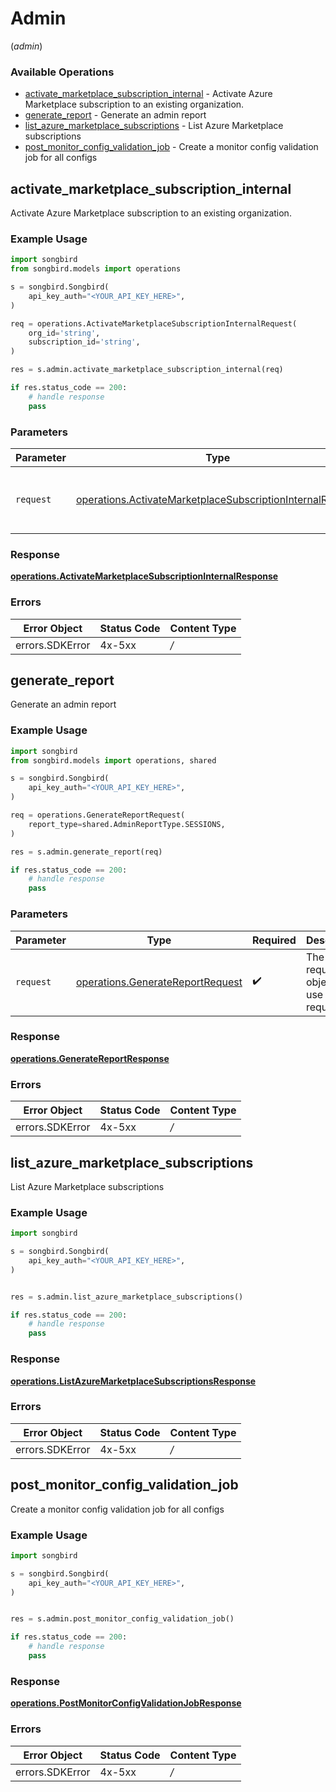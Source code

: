 # Admin
(*admin*)

### Available Operations

* [activate_marketplace_subscription_internal](#activate_marketplace_subscription_internal) - Activate Azure Marketplace subscription to an existing organization.
* [generate_report](#generate_report) - Generate an admin report
* [list_azure_marketplace_subscriptions](#list_azure_marketplace_subscriptions) - List Azure Marketplace subscriptions
* [post_monitor_config_validation_job](#post_monitor_config_validation_job) - Create a monitor config validation job for all configs

## activate_marketplace_subscription_internal

Activate Azure Marketplace subscription to an existing organization.

### Example Usage

```python
import songbird
from songbird.models import operations

s = songbird.Songbird(
    api_key_auth="<YOUR_API_KEY_HERE>",
)

req = operations.ActivateMarketplaceSubscriptionInternalRequest(
    org_id='string',
    subscription_id='string',
)

res = s.admin.activate_marketplace_subscription_internal(req)

if res.status_code == 200:
    # handle response
    pass
```

### Parameters

| Parameter                                                                                                                              | Type                                                                                                                                   | Required                                                                                                                               | Description                                                                                                                            |
| -------------------------------------------------------------------------------------------------------------------------------------- | -------------------------------------------------------------------------------------------------------------------------------------- | -------------------------------------------------------------------------------------------------------------------------------------- | -------------------------------------------------------------------------------------------------------------------------------------- |
| `request`                                                                                                                              | [operations.ActivateMarketplaceSubscriptionInternalRequest](../../models/operations/activatemarketplacesubscriptioninternalrequest.md) | :heavy_check_mark:                                                                                                                     | The request object to use for the request.                                                                                             |


### Response

**[operations.ActivateMarketplaceSubscriptionInternalResponse](../../models/operations/activatemarketplacesubscriptioninternalresponse.md)**
### Errors

| Error Object    | Status Code     | Content Type    |
| --------------- | --------------- | --------------- |
| errors.SDKError | 4x-5xx          | */*             |

## generate_report

Generate an admin report

### Example Usage

```python
import songbird
from songbird.models import operations, shared

s = songbird.Songbird(
    api_key_auth="<YOUR_API_KEY_HERE>",
)

req = operations.GenerateReportRequest(
    report_type=shared.AdminReportType.SESSIONS,
)

res = s.admin.generate_report(req)

if res.status_code == 200:
    # handle response
    pass
```

### Parameters

| Parameter                                                                            | Type                                                                                 | Required                                                                             | Description                                                                          |
| ------------------------------------------------------------------------------------ | ------------------------------------------------------------------------------------ | ------------------------------------------------------------------------------------ | ------------------------------------------------------------------------------------ |
| `request`                                                                            | [operations.GenerateReportRequest](../../models/operations/generatereportrequest.md) | :heavy_check_mark:                                                                   | The request object to use for the request.                                           |


### Response

**[operations.GenerateReportResponse](../../models/operations/generatereportresponse.md)**
### Errors

| Error Object    | Status Code     | Content Type    |
| --------------- | --------------- | --------------- |
| errors.SDKError | 4x-5xx          | */*             |

## list_azure_marketplace_subscriptions

List Azure Marketplace subscriptions

### Example Usage

```python
import songbird

s = songbird.Songbird(
    api_key_auth="<YOUR_API_KEY_HERE>",
)


res = s.admin.list_azure_marketplace_subscriptions()

if res.status_code == 200:
    # handle response
    pass
```


### Response

**[operations.ListAzureMarketplaceSubscriptionsResponse](../../models/operations/listazuremarketplacesubscriptionsresponse.md)**
### Errors

| Error Object    | Status Code     | Content Type    |
| --------------- | --------------- | --------------- |
| errors.SDKError | 4x-5xx          | */*             |

## post_monitor_config_validation_job

Create a monitor config validation job for all configs

### Example Usage

```python
import songbird

s = songbird.Songbird(
    api_key_auth="<YOUR_API_KEY_HERE>",
)


res = s.admin.post_monitor_config_validation_job()

if res.status_code == 200:
    # handle response
    pass
```


### Response

**[operations.PostMonitorConfigValidationJobResponse](../../models/operations/postmonitorconfigvalidationjobresponse.md)**
### Errors

| Error Object    | Status Code     | Content Type    |
| --------------- | --------------- | --------------- |
| errors.SDKError | 4x-5xx          | */*             |
